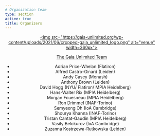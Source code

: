 ```yaml
---
# Organization team
type: section
active: true
title: Organizers
---
```


<div markdown="1" class="col-md-12" style="text-align:center;">

[<img src="https://gaia-unlimited.org/wp-content/uploads/2021/06/cropped-gaia_unlimited_logo.png" alt="venue" width=360px">](https://gaia-unlimited.org)

[The Gaia Unlimited Team](https://gaia-unlimited.org/sample-page)

* Adrian Price-Whelan (Flatiron)
* Alfred Castro-Ginard (Leiden)
* Andy Casey (Monash)
* Anthony Brown (Leiden)
* David Hogg (NYU/ Flatiron/ MPIA Heidelberg)
* Hans-Walter Rix (MPIA Heidelberg)
* Morgan Fouesneau (MPIA Heidelberg)
* Ron Drimmel (INAF-Torino)
* Semyeong Oh (IoA Cambridge)
* Shourya Khanna (INAF-Torino)
* Tristan Cantat-Gaudin (MPIA Heidelberg)
* Vasily Belokurov (IoA Cambridge)
* Zuzanna Kostrzewa-Rutkowska (Leiden)


<a href="" aria-label=envelope>
<i class="fas fa-envelope big-icon" style="font-size:36px;"></i>
</a>
<a href="https://github.com/gaia-unlimited" aria-label=envelope>
<i class="fa-brands fa-github" style="font-size:36px;"></i></i>
</a>

</div>